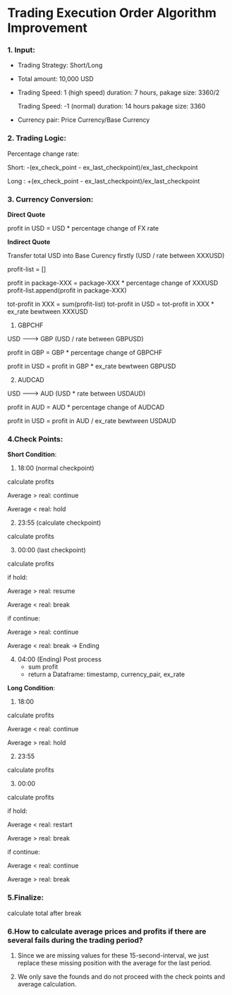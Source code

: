 # Trading Execution Order Algorithm Improvement

### 1. Input:

- Trading Strategy: Short/Long

- Total amount: 10,000 USD

- Trading Speed: 1 (high speed) duration: 7 hours, pakage size: 3360/2

  Trading Speed: -1 (normal) duration: 14 hours pakage size: 3360

- Currency pair: Price Currency/Base Currency


### 2. Trading Logic:

Percentage change rate:

Short: -(ex_check_point - ex_last_checkpoint)/ex_last_checkpoint

Long : +(ex_check_point - ex_last_checkpoint)/ex_last_checkpoint


### 3. Currency Conversion:

**Direct Quote**

profit in USD = USD * percentage change of FX rate

**Indirect Quote**

Transfer total USD into Base Curency firstly  (USD / rate between XXXUSD)

profit-list = []

profit in package-XXX = package-XXX * percentage change of XXXUSD
profit-list.append(profit in package-XXX)

tot-profit in XXX = sum(profit-list)
tot-profit in USD = tot-profit in XXX * ex_rate bewtween XXXUSD

1) GBPCHF

USD ---> GBP  (USD / rate between GBPUSD)

profit in GBP = GBP * percentage change of GBPCHF

profit in USD = profit in GBP * ex_rate bewtween GBPUSD

2) AUDCAD

USD ---> AUD  (USD * rate between USDAUD)

profit in AUD = AUD * percentage change of AUDCAD

profit in USD = profit in AUD / ex_rate bewtween USDAUD

### 4.Check Points:

**Short Condition**:

1. 18:00 (normal checkpoint)

calculate profits 

Average > real: continue

Average < real: hold

2. 23:55 (calculate checkpoint)

calculate profits

3. 00:00 (last checkpoint)

calculate profits

if hold:

Average > real: resume

Average < real: break 

if continue:

Average > real: continue 

Average < real: break -> Ending 

4. 04:00 (Ending)
Post process
    - sum profit
    - return a Dataframe: timestamp, currency_pair, ex_rate


**Long Condition**:

1. 18:00

calculate profits 

Average < real: continue

Average > real: hold

2. 23:55

calculate profits

3. 00:00 

calculate profits

if hold:

Average < real: restart

Average > real: break 

if continue:

Average < real: continue 

Average > real: break 

### 5.Finalize:

calculate total after break


### 6.How to calculate average prices and profits if there are several fails during the trading period?

1. Since we are missing values for these 15-second-interval, we just replace these missing position with the average for the last period.

2. We only save the founds and do not proceed with the check points and average calculation.
